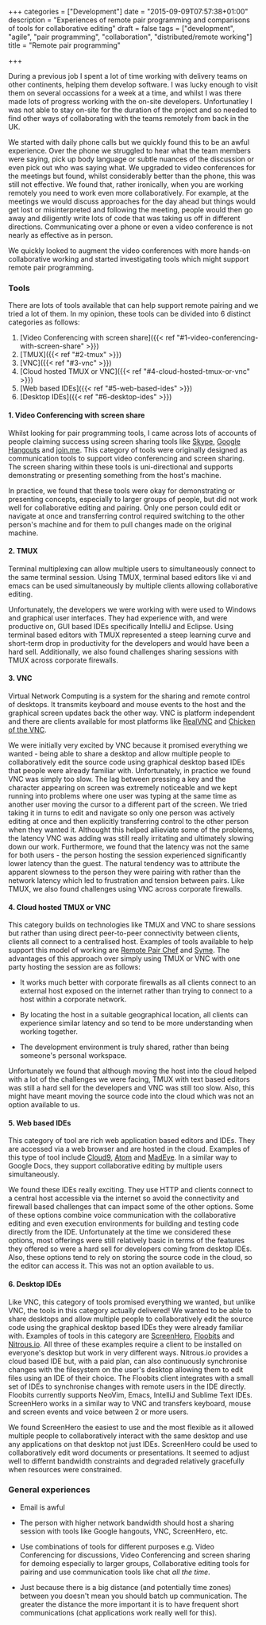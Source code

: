 +++
categories = ["Development"]
date = "2015-09-09T07:57:38+01:00"
description = "Experiences of remote pair programming and comparisons of tools for collaborative editing"
draft = false
tags = ["development", "agile", "pair programming", "collaboration", "distributed/remote working"]
title = "Remote pair programming"

+++

During a previous job I spent a lot of time working with delivery teams on other continents, helping them develop software. I was lucky enough to visit them on several occassions for a week at a time, and whilst I was there made lots of progress working with the on-site developers.  Unfortunatley I was not able to stay on-site for the duration of the project and so needed to find other ways of collaborating with the teams remotely from back in the UK.

We started with daily phone calls but we quickly found this to be an awful experience.  Over the phone we struggled to hear what the team members were saying, pick up body language or subtle nuances of the discussion or even pick out who was saying what.  We upgraded to video conferences for the meetings but found, whilst considerably better than the phone, this was still not effective.  We found that, rather ironically, when you are working remotely you need to work even more collaboratively.  For example, at the meetings we would discuss approaches for the day ahead but things would get lost or misinterpreted and following the meeting, people would then go away and diligently write lots of code that was taking us off in different directions.  Communicating over a phone or even a video conference is not nearly as effective as in person.  

We quickly looked to augment the video conferences with more hands-on collaborative working and started investigating tools which might support remote pair programming.

### Tools

There are lots of tools available that can help support remote pairing and we tried a lot of them.  In my opinion, these tools can be divided into 6 distinct categories as follows:

1. [Video Conferencing with screen share]({{< ref "#1-video-conferencing-with-screen-share" >}})
2. [TMUX]({{< ref "#2-tmux" >}})
3. [VNC]({{< ref "#3-vnc" >}})
4. [Cloud hosted TMUX or VNC]({{< ref "#4-cloud-hosted-tmux-or-vnc" >}})
5. [Web based IDEs]({{< ref "#5-web-based-ides" >}})
6. [Desktop IDEs]({{< ref "#6-desktop-ides" >}})

#### 1. Video Conferencing with screen share

Whilst looking for pair programming tools, I came across lots of accounts of people claiming success using screen sharing tools like [Skype](http://www.skype.com), [Google Hangouts](http://hangouts.google.com) and [join.me](http://www.join.me).  This category of tools were originally designed as communication tools to support video conferencing and screen sharing.  The screen sharing within these tools is uni-directional and supports demonstrating or presenting something from the host's machine.

In practice, we found that these tools were okay for demonstrating or presenting concepts, especially to larger groups of people, but did not work well for collaborative editing and pairing.  Only one person could edit or navigate at once and transferring control required switching to the other person's machine and for them to pull changes made on the original machine.

#### 2. TMUX

Terminal multiplexing can allow multiple users to simultaneously connect to the same terminal session.  Using TMUX, terminal based editors like vi and emacs can be used simultaneously by multiple clients allowing collaborative editing.

Unfortunately, the developers we were working with were used to Windows and graphical user interfaces.  They had experience with, and were productive on, GUI based IDEs specifically IntelliJ and Eclipse.  Using terminal based editors with TMUX represented a steep learning curve and short-term drop in productivity for the developers and would have been a hard sell.  Additionally, we also found challenges sharing sessions with TMUX across corporate firewalls.

#### 3. VNC

Virtual Network Computing is a system for the sharing and remote control of desktops.  It transmits keyboard and mouse events to the host and the graphical screen updates back the other way.  VNC is platform independent and there are clients available for most platforms like [RealVNC](https://www.realvnc.com/) and [Chicken of the VNC](http://sourceforge.net/projects/cotvnc/).

We were initially very excited by VNC because it promised everything we wanted - being able to share a desktop and allow multiple people to collaboratively edit the source code using graphical desktop based IDEs that people were already familiar with.  Unfortunately, in practice we found VNC was simply too slow.  The lag between pressing a key and the character appearing on screen was extremely noticeable and we kept running into problems where one user was typing at the same time as another user moving the cursor to a different part of the screen.  We tried taking it in turns to edit and navigate so only one person was actively editing at once and then explicitly transferring control to the other person when they wanted it.  Althought this helped allieviate some of the problems, the latency VNC was adding was still really irritating and ultimately slowing down our work. Furthermore, we found that the latency was not the same for both users - the person hosting the session experienced significantly lower latency than the guest.  The natural tendency was to attribute the apparent slowness to the person they were pairing with rather than the network latency which led to frustration and tension between pairs.  Like TMUX, we also found challenges using VNC across corporate firewalls.

#### 4. Cloud hosted TMUX or VNC

This category builds on technologies like TMUX and VNC to share sessions but rather than using direct peer-to-peer connectivity between clients, clients all connect to a centralised host.  Examples of tools available to help support this model of working are [Remote Pair Chef](https://github.com/rondale-sc/remote_pair_chef) and [Syme](https://syme.herokuapp.com/).  The advantages of this approach over simply using TMUX or VNC with one party hosting the session are as follows:

- It works much better with corporate firewalls as all clients connect to an external host exposed on the internet rather than trying to connect to a host within a corporate network.

- By locating the host in a suitable geographical location, all clients can experience similar latency and so tend to be more understanding when working together.

- The development environment is truly shared, rather than being someone's personal workspace.

Unfortunately we found that although moving the host into the cloud helped with a lot of the challenges we were facing, TMUX with text based editors was still a hard sell for the developers and VNC was still too slow.  Also, this might have meant moving the source code into the cloud which was not an option available to us.

#### 5. Web based IDEs

This category of tool are rich web application based editors and IDEs.  They are accessed via a web browser and are hosted in the cloud.  Examples of this type of tool include [Cloud9](https://c9.io/), [Atom](https://atom.io/) and [MadEye](https://madeye.io/).  In a similar way to Google Docs, they support collaborative editing by multiple users simultaneously.  

We found these IDEs really exciting.  They use HTTP and clients connect to a central host accessible via the internet so avoid the connectivity and firewall based challenges that can impact some of the other options.  Some of these options combine voice communication with the collaborative editing and even execution environments for building and testing code directly from the IDE.  Unfortunately at the time we considered these options, most offerings were still relatively basic in terms of the features they offered so were a hard sell for developers coming from desktop IDEs.  Also, these options tend to rely on storing the source code in the cloud, so the editor can access it.  This was not an option available to us.


#### 6. Desktop IDEs

Like VNC, this category of tools promised everything we wanted, but unlike VNC, the tools in this category actually delivered!  We wanted to be able to share desktops and allow multiple people to collaboratively edit the source code using the graphical desktop based IDEs they were already familiar with.  Examples of tools in this category are [ScreenHero](https://screenhero.com/), [Floobits](https://floobits.com/) and [Nitrous.io](https://www.nitrous.io/).  All three of these examples require a client to be installed on everyone's desktop but work in very different ways.  Nitrous.io provides a cloud based IDE but, with a paid plan, can also continuously synchronise changes with the filesystem on the user's desktop allowing them to edit files using an IDE of their choice.  The Floobits client integrates with a small set of IDEs to synchronise changes with remote users in the IDE directly.  Floobits currently supports NeoVim, Emacs, IntelliJ and Sublime Text IDEs.  ScreenHero works in a similar way to VNC and transfers keyboard, mouse and screen events and voice between 2 or more users.  

We found ScreenHero the easiest to use and the most flexible as it allowed multiple people to collaboratively interact with the same desktop and use any applications on that desktop not just IDEs.  ScreenHero could be used to collaboratively edit word documents or presentations.  It seemed to adjust well to differnt bandwidth constraints and degraded relatively gracefully when resources were constrained.

### General experiences

- Email is awful

- The person with higher network bandwidth should host a sharing session with tools like Google hangouts, VNC, ScreenHero, etc.

- Use combinations of tools for different purposes e.g. Video Conferencing for discussions, Video Conferencing and screen sharing for demoing especially to larger groups, Collaborative editing tools for pairing and use communication tools like chat *all the time*.

- Just because there is a big distance (and potentially time zones) between you doesn't mean you should batch up communication.  The greater the distance the more important it is to have frequent short communications (chat applications work really well for this).